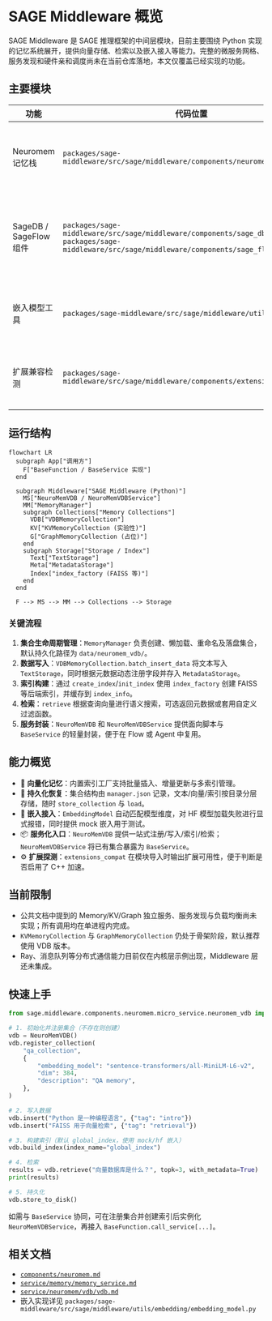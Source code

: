 # SAGE Middleware 概览

SAGE Middleware 是 SAGE 推理框架的中间层模块，目前主要围绕 Python
实现的记忆系统展开，提供向量存储、检索以及嵌入接入等能力。完整的微服务网格、服务发现和硬件亲和调度尚未在当前仓库落地，本文仅覆盖已经实现的功能。

## 主要模块

| 功能                   | 代码位置                                                                                                                                   | 描述                                                                                                                  |
| ---------------------- | ------------------------------------------------------------------------------------------------------------------------------------------ | --------------------------------------------------------------------------------------------------------------------- |
| Neuromem 记忆栈        | `packages/sage-middleware/src/sage/middleware/components/neuromem/`                                                                        | 包含 `MemoryManager`、`BaseMemoryCollection` 族、搜索/存储引擎以及示例化的 `NeuroMemVDB` 与 `NeuroMemVDBService`。    |
| SageDB / SageFlow 组件 | `packages/sage-middleware/src/sage/middleware/components/sage_db/`<br>`packages/sage-middleware/src/sage/middleware/components/sage_flow/` | 提供可选的 C++ 扩展及对应的 Python 绑定，包含 `SageDBService`、`SageFlowService` 等轻量封装；需要单独构建后才能启用。 |
| 嵌入模型工具           | `packages/sage-middleware/src/sage/middleware/utils/embedding/`                                                                            | `EmbeddingModel` 统一封装 HF、OpenAI、Jina、Mock 等多家提供商，失败时显式抛出错误。                                   |
| 扩展兼容检测           | `packages/sage-middleware/src/sage/middleware/components/extensions_compat.py`                                                             | 导入时检测可选的 C++ 扩展 (`sage_db` / `sage_flow`)，缺失时降级为 Python 实现并提示安装步骤。                         |

## 运行结构

```mermaid
flowchart LR
  subgraph App["调用方"]
    F["BaseFunction / BaseService 实现"]
  end

  subgraph Middleware["SAGE Middleware (Python)"]
    MS["NeuroMemVDB / NeuroMemVDBService"]
    MM["MemoryManager"]
    subgraph Collections["Memory Collections"]
      VDB["VDBMemoryCollection"]
      KV["KVMemoryCollection (实验性)"]
      G["GraphMemoryCollection (占位)"]
    end
    subgraph Storage["Storage / Index"]
      Text["TextStorage"]
      Meta["MetadataStorage"]
      Index["index_factory (FAISS 等)"]
    end
  end

  F --> MS --> MM --> Collections --> Storage
```

### 关键流程

1. **集合生命周期管理**：`MemoryManager` 负责创建、懒加载、重命名及落盘集合，默认持久化路径为 `data/neuromem_vdb/`。
1. **数据写入**：`VDBMemoryCollection.batch_insert_data` 将文本写入 `TextStorage`，同时根据元数据动态注册字段并存入
   `MetadataStorage`。
1. **索引构建**：通过 `create_index`/`init_index` 使用 `index_factory` 创建 FAISS 等后端索引，并缓存到 `index_info`。
1. **检索**：`retrieve` 根据查询向量进行语义搜索，可选返回元数据或套用自定义过滤函数。
1. **服务封装**：`NeuroMemVDB` 和 `NeuroMemVDBService` 提供面向脚本与 `BaseService` 的轻量封装，便于在 Flow 或 Agent 中复用。

## 能力概览

- 🧠 **向量化记忆**：内置索引工厂支持批量插入、增量更新与多索引管理。
- 💾 **持久化恢复**：集合结构由 `manager.json` 记录，文本/向量/索引按目录分层存储，随时 `store_collection` 与 `load`。
- 🔌 **嵌入接入**：`EmbeddingModel` 自动匹配模型维度，对 HF 模型加载失败进行显式报错，同时提供 mock 嵌入用于测试。
- 📦 **服务化入口**：`NeuroMemVDB` 提供一站式注册/写入/索引/检索；`NeuroMemVDBService` 将已有集合暴露为 `BaseService`。
- ⚙️ **扩展探测**：`extensions_compat` 在模块导入时输出扩展可用性，便于判断是否启用了 C++ 加速。

## 当前限制

- 公共文档中提到的 Memory/KV/Graph 独立服务、服务发现与负载均衡尚未实现；所有调用均在单进程内完成。
- `KVMemoryCollection` 与 `GraphMemoryCollection` 仍处于骨架阶段，默认推荐使用 VDB 版本。
- Ray、消息队列等分布式通信能力目前仅在内核层示例出现，Middleware 层还未集成。

## 快速上手

```python
from sage.middleware.components.neuromem.micro_service.neuromem_vdb import NeuroMemVDB

# 1. 初始化并注册集合（不存在则创建）
vdb = NeuroMemVDB()
vdb.register_collection(
    "qa_collection",
    {
        "embedding_model": "sentence-transformers/all-MiniLM-L6-v2",
        "dim": 384,
        "description": "QA memory",
    },
)

# 2. 写入数据
vdb.insert("Python 是一种编程语言", {"tag": "intro"})
vdb.insert("FAISS 用于向量检索", {"tag": "retrieval"})

# 3. 构建索引（默认 global_index，使用 mock/hf 嵌入）
vdb.build_index(index_name="global_index")

# 4. 检索
results = vdb.retrieve("向量数据库是什么？", topk=3, with_metadata=True)
print(results)

# 5. 持久化
vdb.store_to_disk()
```

如需与 `BaseService` 协同，可在注册集合并创建索引后实例化 `NeuroMemVDBService`，再接入 `BaseFunction.call_service[...]`。

## 相关文档

- [`components/neuromem.md`](./components/neuromem.md)
- [`service/memory/memory_service.md`](./service/memory/memory_service.md)
- [`service/neuromem/vdb/vdb.md`](./service/neuromem/vdb/vdb.md)
- 嵌入实现详见 `packages/sage-middleware/src/sage/middleware/utils/embedding/embedding_model.py`
